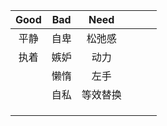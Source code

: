 | Good | Bad  |  Need  |      |      |      |
| :--: | :--: | :----: | ---- | ---- | ---- |
| 平静 | 自卑 | 松弛感 |      |      |      |
| 执着 | 嫉妒 | 动力    |      |      |      |
|      | 懒惰 | 左手    |      |      |      |
|      | 自私 |  等效替换   |      |      |      |
|      |      |        |      |      |      |
|      |      |        |      |      |      |
|      |      |        |      |      |      |

